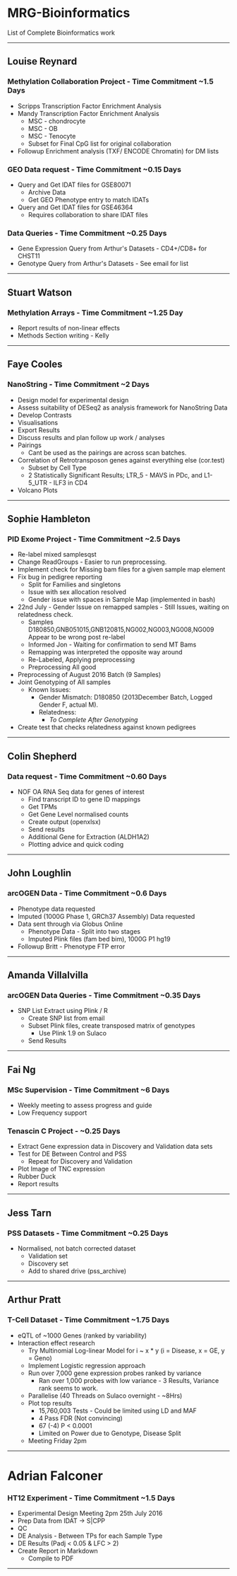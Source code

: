 # MRG-Bioinformatics
List of Complete Bioinformatics work

---

## Louise Reynard
### Methylation Collaboration Project - Time Commitment ~1.5 Days
* Scripps Transcription Factor Enrichment Analysis
* Mandy Transcription Factor Enrichment Analysis
  * MSC - chondrocyte
  * MSC - OB
  * MSC - Tenocyte
  * Subset for Final CpG list for original collaboration
* Followup Enrichment analysis (TXF/ ENCODE Chromatin) for DM lists

### GEO Data request - Time Commitment ~0.15 Days
* Query and Get IDAT files for GSE80071
  * Archive Data
  * Get GEO Phenotype entry to match IDATs
* Query and Get IDAT files for GSE46364
  * Requires collaboration to share IDAT files

### Data Queries - Time Commitment ~0.25 Days
* Gene Expression Query from Arthur's Datasets - CD4+/CD8+ for CHST11
* Genotype Query from Arthur's Datasets - See email for list

---

## Stuart Watson
### Methylation Arrays - Time Commitment ~1.25 Day
* Report results of non-linear effects
* Methods Section writing - Kelly

---

## Faye Cooles
### NanoString - Time Commitment ~2 Days
* Design model for experimental design
* Assess suitability of DESeq2 as analysis framework for NanoString Data
* Develop Contrasts
* Visualisations
* Export Results
* Discuss results and plan follow up work / analyses
* Pairings
  * Cant be used as the pairings are across scan batches.
* Correlation of Retrotransposon genes against everything else (cor.test)
  * Subset by Cell Type
  * 2 Statistically Significant Results; LTR_5 - MAVS in PDc, and L1-5_UTR - ILF3 in CD4
* Volcano Plots

---

## Sophie Hambleton
### PID Exome Project - Time Commitment ~2.5 Days
* Re-label mixed samplesqst
* Change ReadGroups - Easier to run preprocessing.
* Implement check for Missing bam files for a given sample map element
* Fix bug in pedigree reporting
  * Split for Families and singletons
  * Issue with sex allocation resolved
  * Gender issue with spaces in Sample Map (implemented in bash)
* 22nd July - Gender Issue on remapped samples - Still Issues, waiting on relatedness check.
  * Samples D180850,GNB051015,GNB120815,NG002,NG003,NG008,NG009 Appear to be wrong post re-label
  * Informed Jon - Waiting for confirmation to send MT Bams
  * Remapping was interpreted the opposite way around
  * Re-Labeled, Applying preprocessing
  * Preprocessing All good
* Preprocessing of August 2016 Batch (9 Samples)
* Joint Genotyping of All samples
  * Known Issues:
    * Gender Mismatch: D180850 (2013December Batch, Logged Gender F, actual M).
    * Relatedness:
      * *To Complete After Genotyping*
* Create test that checks relatedness against known pedigrees

---

## Colin Shepherd
### Data request - Time Commitment ~0.60 Days
* NOF OA RNA Seq data for genes of interest
  * Find transcript ID to gene ID mappings
  * Get TPMs
  * Get Gene Level normalised counts
  * Create output (openxlsx)
  * Send results
  * Additional Gene for Extraction (ALDH1A2)
  * Plotting advice and quick coding

---

## John Loughlin
### arcOGEN Data - Time Commitment ~0.6 Days
* Phenotype data requested
* Imputed (1000G Phase 1, GRCh37 Assembly) Data requested
* Data sent through via Globus Online
  * Phenotype Data - Split into two stages
  * Imputed Plink files (fam bed bim), 1000G P1 hg19
* Followup Britt - Phenotype FTP error

---

## Amanda Villalvilla
### arcOGEN Data Queries - Time Commitment ~0.35 Days
* SNP List Extract using Plink / R
  * Create SNP list from email
  * Subset Plink files, create transposed matrix of genotypes
    * Use Plink 1.9 on Sulaco
  * Send Results

---

## Fai Ng
### MSc Supervision - Time Commitment ~6 Days
* Weekly meeting to assess progress and guide
* Low Frequency support

### Tenascin C Project - ~0.25 Days
* Extract Gene expression data in Discovery and Validation data sets
* Test for DE Between Control and PSS
  * Repeat for Discovery and Validation
* Plot Image of TNC expression
* Rubber Duck
* Report results

---

## Jess Tarn
### PSS Datasets - Time Commitment ~0.25 Days
* Normalised, not batch corrected dataset
  * Validation set
  * Discovery set
  * Add to shared drive (pss_archive)

---

## Arthur Pratt
### T-Cell Dataset - Time Commitment ~1.75 Days
* eQTL of ~1000 Genes (ranked by variability)
* Interaction effect research
  * Try Multinomial Log-linear Model for i ~ x * y (i = Disease, x = GE, y = Geno)
  * Implement Logistic regression approach
  * Run over 7,000 gene expression probes ranked by variance
    * Ran over 1,000 probes with low variance - 3 Results, Variance rank seems to work.
  * Parallelise (40 Threads on Sulaco overnight - ~8Hrs)
  * Plot top results
    * 15,760,003 Tests - Could be limited using LD and MAF
    * 4 Pass FDR (Not convincing)
    * 67 (-4) P < 0.0001
    * Limited on Power due to Genotype, Disease Split
  * Meeting Friday 2pm

---

# Adrian Falconer
### HT12 Experiment - Time Commitment ~1.5 Days
* Experimental Design Meeting 2pm 25th July 2016
* Prep Data from IDAT -> S|CPP
* QC
* DE Analysis - Between TPs for each Sample Type
* DE Results (Padj < 0.05 & LFC > 2)
* Create Report in Markdown
  * Compile to PDF

---

